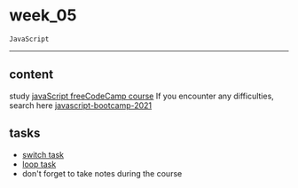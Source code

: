 # week_05

    JavaScript

---

## content

study [javaScript freeCodeCamp course](https://www.youtube.com/watch?v=PkZNo7MFNFg)
If you encounter any difficulties, search here [javascript-bootcamp-2021](https://elzero.org/study/javascript-bootcamp-2021-study-plan/)

## tasks

- [switch task](https://elzero.org/javascript-bootcamp-assignments-lesson-from-038-to-039/)
- [loop task](https://elzero.org/javascript-bootcamp-assignments-lesson-from-054-to-056/)
- don't forget to take notes during the course
